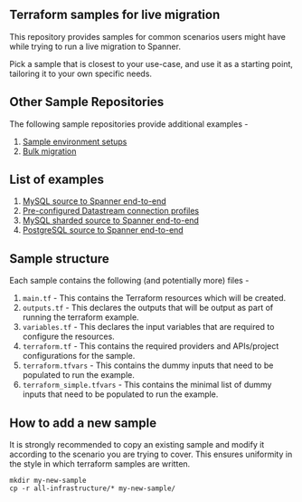 ## Terraform samples for live migration

This repository provides samples for common scenarios users might have while trying to run a live migration to Spanner.

Pick a sample that is closest to your use-case, and use it as a starting point, tailoring it to your own specific needs.

## Other Sample Repositories

The following sample repositories provide additional examples -

1. [Sample environment setups](https://github.com/GoogleCloudPlatform/DataflowTemplates/blob/main/v2/spanner-common/terraform/samples)
2. [Bulk migration](https://github.com/GoogleCloudPlatform/DataflowTemplates/blob/main/v2/sourcedb-to-spanner/terraform/samples)

## List of examples

1. [MySQL source to Spanner end-to-end](mysql-end-to-end/README.md)
2. [Pre-configured Datastream connection profiles](pre-configured-conn-profiles/README.md)
3. [MySQL sharded source to Spanner end-to-end](mysql-sharded-end-to-end/README.md)
4. [PostgreSQL source to Spanner end-to-end](postgresql-end-to-end/README.md)

## Sample structure

Each sample contains the following (and potentially more) files - 

1. `main.tf` - This contains the Terraform resources which will be created.
2. `outputs.tf` - This declares the outputs that will be output as part of
   running the terraform example.
3. `variables.tf` - This declares the input variables that are required to
   configure the resources.
4. `terraform.tf` - This contains the required providers and APIs/project
   configurations for the sample.
5. `terraform.tfvars` - This contains the dummy inputs that need to be populated
   to run the example.
6. `terraform_simple.tfvars` - This contains the minimal list of dummy inputs
   that need to be populated to run the example.

## How to add a new sample

It is strongly recommended to copy an existing sample and modify it according to the scenario you are trying to cover.
This ensures uniformity in the style in which terraform samples are written.

```shell
mkdir my-new-sample
cp -r all-infrastructure/* my-new-sample/
```